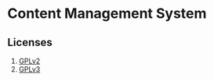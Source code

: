 # Content Management System

## Licenses
1. [GPLv2](https://github.com/SeriousPro/cms/blob/master/LICENSE1)
2. [GPLv3](https://github.com/SeriousPro/cms/blob/master/LICENSE2)

